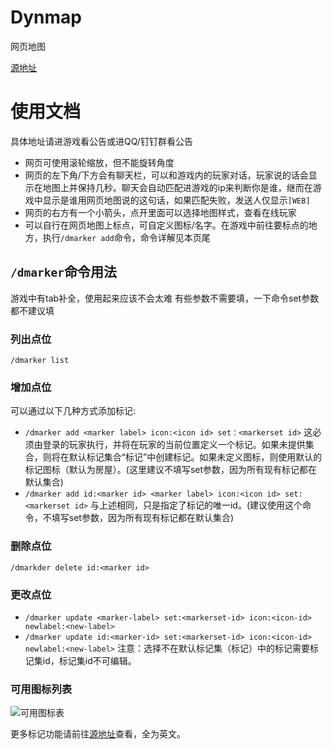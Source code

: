 # Dynmap
网页地图

[源地址](https://www.spigotmc.org/resources/dynmap%C2%AE.274/)

# 使用文档
具体地址请进游戏看公告或进QQ/钉钉群看公告

- 网页可使用滚轮缩放，但不能旋转角度
- 网页的左下角/下方会有聊天栏，可以和游戏内的玩家对话，玩家说的话会显示在地图上并保持几秒。聊天会自动匹配进游戏的ip来判断你是谁，继而在游戏中显示是谁用网页地图说的这句话，如果匹配失败，发送人仅显示`[WEB]`
- 网页的右方有一个小箭头，点开里面可以选择地图样式，查看在线玩家
- 可以自行在网页地图上标点，可自定义图标/名字。在游戏中前往要标点的地方，执行`/dmarker add`命令，命令详解见本页尾

## `/dmarker`命令用法
游戏中有tab补全，使用起来应该不会太难
有些参数不需要填，一下命令set参数都不建议填

### 列出点位
`/dmarker list`

### 增加点位
可以通过以下几种方式添加标记:
- `/dmarker add <marker label> icon:<icon id> set：<markerset id>`
  这必须由登录的玩家执行，并将在玩家的当前位置定义一个标记。如果未提供集合，则将在默认标记集合“标记”中创建标记。如果未定义图标，则使用默认的标记图标（默认为房屋）。(这里建议不填写set参数，因为所有现有标记都在默认集合)
- `/dmarker add id:<marker id> <marker label> icon:<icon id> set:<markerset id>`
  与上述相同，只是指定了标记的唯一id。(建议使用这个命令，不填写set参数，因为所有现有标记都在默认集合)

### 删除点位
`/dmarkder delete id:<marker id>`

### 更改点位
- `/dmarker update <marker-label> set:<markerset-id> icon:<icon-id> newlabel:<new-label>` 
- `/dmarker update id:<marker-id> set:<markerset-id> icon:<icon-id> newlabel:<new-label>` 
注意：选择不在默认标记集（标记）中的标记需要标记集id，标记集id不可编辑。

### 可用图标列表
![可用图标表](https://mikeprimm.com/images/Markers.png)

更多标记功能请前往[源地址](https://izzelaliz.gitbooks.io/dynmap-wiki/content/Using-markers.html)查看，全为英文。